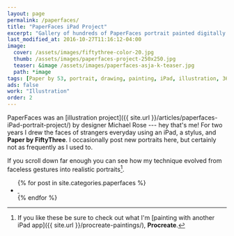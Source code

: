 ```yaml
---
layout: page
permalink: /paperfaces/
title: "PaperFaces iPad Project"
excerpt: "Gallery of hundreds of PaperFaces portrait painted digitally with Paper by FiftyThree on an iPad. Find time lapse videos, in-process screenshots, and more."
last_modified_at: 2016-10-27T11:16:12-04:00
image: 
  cover: /assets/images/fiftythree-color-20.jpg
  thumb: /assets/images/paperfaces-project-250x250.jpg
  teaser: &image /assets/images/paperfaces-asja-k-teaser.jpg
  path: *image
tags: [Paper by 53, portrait, drawing, painting, iPad, illustration, 365 project]
ads: false
work: "Illustration"
order: 2
---
```


PaperFaces was an [illustration project]({{ site.url }}/articles/paperfaces-iPad-portrait-project/) by designer Michael Rose --- hey that's me! For two years I drew the faces of strangers everyday using an iPad, a stylus, and **Paper by FiftyThree**. I occasionally post new portraits here, but certainly not as frequently as I used to.

If you scroll down far enough you can see how my technique evolved from faceless gestures into realistic portraits[^procreate].

<ul class="th-grid">
{% for post in site.categories.paperfaces %}
  <li>
    <a href="{{ site.url }}{{ post.url }}" title="{{ post.title }}">
      <img class="load" src="{{ site.url }}/assets/images/preload-150.png" data-original="{{ site.url }}{{ post.image.thumb }}" alt="">
      <noscript><img src="{{ site.url }}{{ post.image.thumb }}" alt=""></noscript>
    </a>
  </li>
{% endfor %}
</ul>

[^procreate]: If you like these be sure to check out what I'm [painting with another iPad app]({{ site.url }}/procreate-paintings/), **Procreate**.
